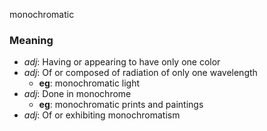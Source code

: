 monochromatic
### Meaning
+ _adj_: Having or appearing to have only one color
+ _adj_: Of or composed of radiation of only one wavelength
    + __eg__: monochromatic light
+ _adj_: Done in monochrome
    + __eg__: monochromatic prints and paintings
+ _adj_: Of or exhibiting monochromatism
